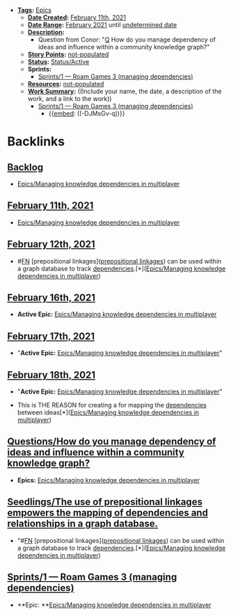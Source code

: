 - **[Tags](<../Tags.md>):** [Epics](<../Epics.md>)
    - **[Date Created](<../Date Created.md>):** [February 11th, 2021](<../February 11th, 2021.md>)
    - **[Date Range](<../Date Range.md>):** [February 2021](<../February 2021.md>) until [undetermined date](<../undetermined date.md>)
    - **[Description](<../Description.md>):**
        - Question from Conor: "[Q](<../Q.md>) How do you manage dependency of ideas and influence within a community knowledge graph?"
    - **[Story Points](<../Story Points.md>):** [not-populated](<../not-populated.md>)
    - **[Status](<../Status.md>):** [Status/Active](<../Status/Active.md>)
    - **Sprints:**
        - [Sprints/1 — Roam Games 3 (managing dependencies)](<../Sprints/1 — Roam Games 3 (managing dependencies).md>)
    - **[Resources](<../Resources.md>):** [not-populated](<../not-populated.md>)
    - **[Work Summary](<../Work Summary.md>):**  ((Include your name, the date, a description of the work, and a link to the work))
        - [Sprints/1 — Roam Games 3 (managing dependencies)](<../Sprints/1 — Roam Games 3 (managing dependencies).md>)
            - {{[embed](<../embed.md>): ((-DJMsGv-q))}}

# Backlinks
## [Backlog](<Backlog.md>)
- [Epics/Managing knowledge dependencies in multiplayer](<../Epics/Managing knowledge dependencies in multiplayer.md>)

## [February 11th, 2021](<February 11th, 2021.md>)
- [Epics/Managing knowledge dependencies in multiplayer](<../Epics/Managing knowledge dependencies in multiplayer.md>)

## [February 12th, 2021](<February 12th, 2021.md>)
- #[FN](<../FN.md>) [prepositional linkages]([prepositional linkages](<../prepositional linkages.md>)) can be used within a graph database to track [dependencies](<../dependencies.md>).[*]([Epics/Managing knowledge dependencies in multiplayer](<../Epics/Managing knowledge dependencies in multiplayer.md>))

## [February 16th, 2021](<February 16th, 2021.md>)
- **Active Epic:** [Epics/Managing knowledge dependencies in multiplayer](<../Epics/Managing knowledge dependencies in multiplayer.md>)

## [February 17th, 2021](<February 17th, 2021.md>)
- "**Active Epic:** [Epics/Managing knowledge dependencies in multiplayer](<../Epics/Managing knowledge dependencies in multiplayer.md>)"

## [February 18th, 2021](<February 18th, 2021.md>)
- "**Active Epic:** [Epics/Managing knowledge dependencies in multiplayer](<../Epics/Managing knowledge dependencies in multiplayer.md>)"

- This is THE REASON for creating a for mapping the [dependencies](<../dependencies.md>) between ideas[*]([Epics/Managing knowledge dependencies in multiplayer](<../Epics/Managing knowledge dependencies in multiplayer.md>))

## [Questions/How do you manage dependency of ideas and influence within a community knowledge graph?](<Questions/How do you manage dependency of ideas and influence within a community knowledge graph?.md>)
- **Epics:** [Epics/Managing knowledge dependencies in multiplayer](<../Epics/Managing knowledge dependencies in multiplayer.md>)

## [Seedlings/The use of prepositional linkages empowers the mapping of dependencies and relationships in a graph database.](<Seedlings/The use of prepositional linkages empowers the mapping of dependencies and relationships in a graph database..md>)
- "#[FN](<../FN.md>) [prepositional linkages]([prepositional linkages](<../prepositional linkages.md>)) can be used within a graph database to track [dependencies](<../dependencies.md>).[*]([Epics/Managing knowledge dependencies in multiplayer](<../Epics/Managing knowledge dependencies in multiplayer.md>))

## [Sprints/1 — Roam Games 3 (managing dependencies)](<Sprints/1 — Roam Games 3 (managing dependencies).md>)
- **Epic: **[Epics/Managing knowledge dependencies in multiplayer](<../Epics/Managing knowledge dependencies in multiplayer.md>)

